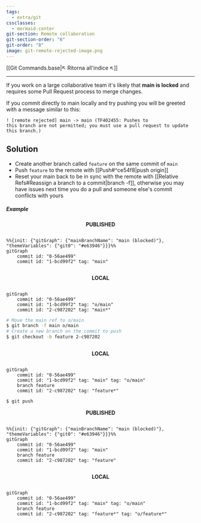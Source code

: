 ```yaml
---
tags:
  - extra/git
cssclasses:
  - mermaid-center
git-section: Remote collaboration
git-section-order: "6"
git-order: "8"
image: git-remote-rejected-image.png
---
```


[[Git Commands.base|↖ Ritorna all'indice ↖]]

---
If you work on a large collaborative team it's likely that **main is locked** and requires some Pull Request process to merge changes. 

If you commit directly to main locally and try pushing you will be greeted with a message similar to this:

```error
! [remote rejected] main -> main (TF402455: Pushes to 
this branch are not permitted; you must use a pull request to update 
this branch.)
```

## Solution
- Create another branch called `feature` on the same commit of `main`
- Push `feature` to the remote with [[Push#^ce54f8|push origin]]
- Reset your main back to be in sync with the remote with [[Relative Refs#Reassign a branch to a commit|branch -f]], otherwise you may have issues next time you do a pull and someone else's commit conflicts with yours

##### Example

<center style="margin-bottom: 2em"><b>PUBLISHED</b></center>

```mermaid
%%{init: {"gitGraph": {"mainBranchName": "main (blocked)"}, "themeVariables": {"git0": "#e63946"}}}%%
gitGraph
    commit id: "0-56ae499"
    commit id: "1-bcd99f2" tag: "main"
```

<center style="margin-top: 2em; margin-bottom: 2em"><b>LOCAL</b></center>

```mermaid
gitGraph
	commit id: "0-56ae499"
	commit id: "1-bcd99f2" tag: "o/main"
	commit id: "2-c987202" tag: "main*"
```

```bash
# Move the main ref to o/main
$ git branch -f main o/main
# Create a new branch on the commit to push
$ git checkout -b feature 2-c987202
```

<center style="margin-top: 2em; margin-bottom: 2em"><b>LOCAL</b></center>

```mermaid
gitGraph
	commit id: "0-56ae499"
	commit id: "1-bcd99f2" tag: "main" tag: "o/main"
	branch feature
	commit id: "2-c987202" tag: "feature*"
```


```bash
$ git push
```

<center style="margin-bottom: 2em"><b>PUBLISHED</b></center>

```mermaid
%%{init: {"gitGraph": {"mainBranchName": "main (blocked)"}, "themeVariables": {"git0": "#e63946"}}}%%
gitGraph
    commit id: "0-56ae499"
    commit id: "1-bcd99f2" tag: "main"
    branch feature
    commit id: "2-c987202" tag: "feature"
```

<center style="margin-top: 2em; margin-bottom: 2em"><b>LOCAL</b></center>

```mermaid
gitGraph
	commit id: "0-56ae499"
	commit id: "1-bcd99f2" tag: "main" tag: "o/main"
	branch feature
	commit id: "2-c987202" tag: "feature*" tag: "o/feature*"
```